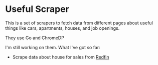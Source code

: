# Useful Scraper
This is a set of scrapers to fetch data from different pages about useful things like cars, apartments, houses, and job openings. 

They use Go and ChromeDP

I'm still working on them. What I've got so far: 
- Scrape data about house for sales from [Redfin](https://www.redfin.com/)
